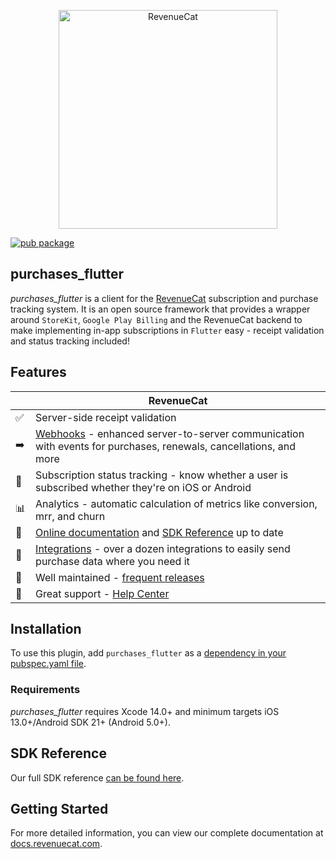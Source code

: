<p align="center">
  <img src="https://uploads-ssl.webflow.com/5e2613cf294dc30503dcefb7/5e752025f8c3a31d56a51408_logo_red%20(1).svg" width="350" alt="RevenueCat"/>
<br>
  
[![pub package](https://img.shields.io/pub/v/purchases_flutter.svg)](https://pub.dartlang.org/packages/purchases_flutter)

## purchases_flutter

*purchases_flutter* is a client for the [RevenueCat](https://www.revenuecat.com/) subscription and purchase tracking system. It is an open source framework that provides a wrapper around `StoreKit`, `Google Play Billing` and the RevenueCat backend to make implementing in-app subscriptions in `Flutter` easy - receipt validation and status tracking included!

## Features
|   | RevenueCat |
| --- | --- |
✅ | Server-side receipt validation
➡️ | [Webhooks](https://docs.revenuecat.com/docs/webhooks) - enhanced server-to-server communication with events for purchases, renewals, cancellations, and more  
🎯 | Subscription status tracking - know whether a user is subscribed whether they're on iOS or Android
📊 | Analytics - automatic calculation of metrics like conversion, mrr, and churn  
📝 | [Online documentation](https://docs.revenuecat.com/docs/flutter) and [SDK Reference](https://pub.dev/documentation/purchases_flutter/latest/) up to date  
🔀 | [Integrations](https://www.revenuecat.com/integrations) - over a dozen integrations to easily send purchase data where you need it  
💯 | Well maintained - [frequent releases](https://github.com/RevenueCat/purchases-flutter/releases)  
📮 | Great support - [Help Center](https://revenuecat.zendesk.com) 

## Installation
To use this plugin, add `purchases_flutter` as a [dependency in your pubspec.yaml file](https://flutter.io/platform-plugins/).

### Requirements
*purchases_flutter* requires Xcode 14.0+ and minimum targets iOS 13.0+/Android SDK 21+ (Android 5.0+).

## SDK Reference
 Our full SDK reference [can be found here](https://pub.dev/documentation/purchases_flutter/latest/).

## Getting Started
For more detailed information, you can view our complete documentation at [docs.revenuecat.com](https://docs.revenuecat.com/docs/flutter).

